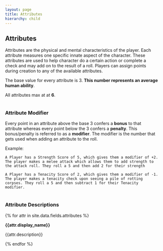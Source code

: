 ```yaml
---
layout: page
title: Attributes
hierarchy: child
---
```



## Attributes ##

Attributes are the physical and mental characteristics of the player. Each attribute measures one specific innate aspect of the character. These attributes are used to help character do a certain action or complete a check and may add on to the result of a roll. Players can assign points during creation to any of the available attributes.

The base value for every attribute is 3. **This number represents an average human ability**. 

All attributes max at at **6**.
<br/><br/>

### Attribute Modifier ###

Every point in an attribute above the base 3 confers a **bonus** to that attribute whereas every point below the 3 confers a **penalty**. This bonus/penalty is referred to as a **modifier**. The modifier is the number that gets used when adding an attribute to the roll. 

Example:

``` A Player has a Strength Score of 5, which gives them a modifier of +2. The player makes a melee attack which allows them to add strength to the attack roll. They roll a 5 and then add 2 for their strength ```

``` A Player has a Tenacity Score of 2, which gives them a modifier of -1. The player makes a tenacity check upon seeing a pile of rotting corpses. They roll a 5 and then subtract 1 for their Tenacity modifier. ```
<br/><br/>


### Attribute Descriptions ###

{% for attr in site.data.fields.attributes %}

**{{attr.display_name}}**

{{attr.description}}
<br/>

{% endfor %}
